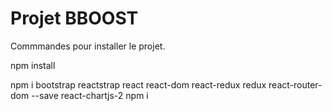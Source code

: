 # Projet BBOOST

Commmandes pour installer le projet.

npm install

npm i bootstrap  reactstrap react react-dom  react-redux  redux react-router-dom --save react-chartjs-2
npm i
